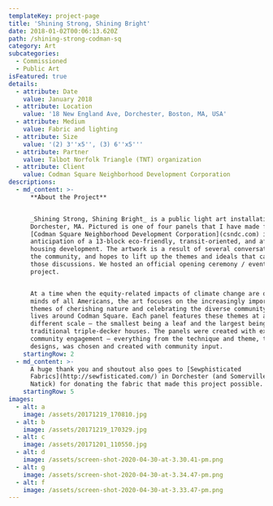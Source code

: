 ```yaml
---
templateKey: project-page
title: 'Shining Strong, Shining Bright'
date: 2018-01-02T00:06:13.620Z
path: /shining-strong-codman-sq
category: Art
subcategories:
  - Commissioned
  - Public Art
isFeatured: true
details:
  - attribute: Date
    value: January 2018
  - attribute: Location
    value: '18 New England Ave, Dorchester, Boston, MA, USA'
  - attribute: Medium
    value: Fabric and lighting
  - attribute: Size
    value: '(2) 3''x5'', (3) 6''x5'''
  - attribute: Partner
    value: Talbot Norfolk Triangle (TNT) organization
  - attribute: Client
    value: Codman Square Neighborhood Development Corporation
descriptions:
  - md_content: >-
      **About the Project**


      _Shining Strong, Shining Bright_ is a public light art installation in
      Dorchester, MA. Pictured is one of four panels that I have made for the
      [Codman Square Neighborhood Development Corporation](csndc.com) in
      anticipation of a 13-block eco-friendly, transit-oriented, and affordable
      housing development. The artwork is a result of several conversations with
      the community, and hopes to lift up the themes and ideals that came out of
      those discussions. We hosted an official opening ceremony / event for the
      project.


      At a time when the equity-related impacts of climate change are on the
      minds of all Americans, the art focuses on the increasingly important
      themes of cherishing nature and celebrating the diverse community that
      lives around Codman Square. Each panel features these themes at a
      different scale – the smallest being a leaf and the largest being
      traditional triple-decker houses. The panels were created with extensive
      community engagement – everything from the technique and theme, to the
      designs, was chosen and created with community input.
    startingRow: 2
  - md_content: >-
      A huge thank you and shoutout also goes to [Sewphisticated
      Fabrics](http://sewfisticated.com/) in Dorchester (and Somerville and
      Natick) for donating the fabric that made this project possible.
    startingRow: 5
images:
  - alt: a
    image: /assets/20171219_170810.jpg
  - alt: b
    image: /assets/20171219_170329.jpg
  - alt: c
    image: /assets/20171201_110550.jpg
  - alt: d
    image: /assets/screen-shot-2020-04-30-at-3.30.41-pm.png
  - alt: g
    image: /assets/screen-shot-2020-04-30-at-3.34.47-pm.png
  - alt: f
    image: /assets/screen-shot-2020-04-30-at-3.33.47-pm.png
---
```


